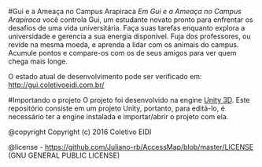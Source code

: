 #Gui e a Ameaça no Campus Arapiraca
<i>Em Gui e a Ameaça no Campus Arapiraca</i> você controla Gui, um estudante novato pronto para enfrentar os desafios de uma vida universitária. Faça suas tarefas enquanto explora a universidade e gerencia a sua energia disponível. Fuja dos professores, ou revide na mesma moeda, e aprenda a lidar com os animais do campus. Acumule pontos e compare-os com os de seus amigos para ver quem chega mais longe.

O estado atual de desenvolvimento pode ser verificado em: http://gui.coletivoeidi.com.br/

#Importando o projeto
O projeto foi desenvolvido na engine <a href='http://unity3d.com/'>Unity 3D</a>. Este repositório consiste em um projeto Unity, portanto, para editá-lo, é necessário ter a engine instalada e importar/abrir o projeto com ela.


@copyright Copyright (c) 2016 Coletivo EIDI

@license - https://github.com/Juliano-rb/AccessMap/blob/master/LICENSE (GNU GENERAL PUBLIC LICENSE)

